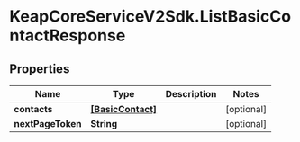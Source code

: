 # KeapCoreServiceV2Sdk.ListBasicContactResponse

## Properties

Name | Type | Description | Notes
------------ | ------------- | ------------- | -------------
**contacts** | [**[BasicContact]**](BasicContact.md) |  | [optional] 
**nextPageToken** | **String** |  | [optional] 


